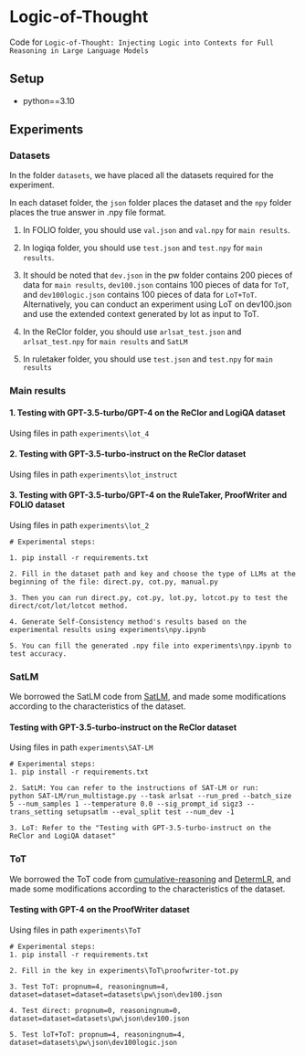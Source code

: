 # Logic-of-Thought
Code for ``Logic-of-Thought: Injecting Logic into Contexts for Full Reasoning in Large Language Models``

## Setup
* python==3.10


## Experiments
### Datasets
In the folder ``datasets``, we have placed all the datasets required for the experiment.

In each dataset folder, the ``json`` folder places the dataset and the ``npy`` folder places the true answer in .npy file format.

1. In FOLIO folder, you should use ``val.json`` and ``val.npy`` for ``main results``.

2. In logiqa folder, you should use ``test.json`` and ``test.npy`` for ``main results``.

3. It should be noted that ``dev.json`` in the pw folder contains 200 pieces of data for ``main results``, ``dev100.json`` contains 100 pieces of data for ``ToT``, and ``dev100logic.json`` contains 100 pieces of data for ``LoT+ToT``. Alternatively, you can conduct an experiment using LoT on dev100.json and use the extended context generated by lot as input to ToT.

4. In the ReClor folder, you should use  ``arlsat_test.json`` and ``arlsat_test.npy`` for ``main results`` and ``SatLM``

5. In ruletaker folder, you should use ``test.json`` and ``test.npy`` for ``main results``






### Main results
#### 1. Testing with GPT-3.5-turbo/GPT-4 on the ReClor and LogiQA dataset
Using files in path `experiments\lot_4`

#### 2. Testing with GPT-3.5-turbo-instruct on the ReClor dataset
Using files in path `experiments\lot_instruct`

#### 3. Testing with GPT-3.5-turbo/GPT-4 on the RuleTaker, ProofWriter and FOLIO dataset
Using files in path `experiments\lot_2`


```
# Experimental steps:

1. pip install -r requirements.txt

2. Fill in the dataset path and key and choose the type of LLMs at the beginning of the file: direct.py, cot.py, manual.py

3. Then you can run direct.py, cot.py, lot.py, lotcot.py to test the direct/cot/lot/lotcot method.

4. Generate Self-Consistency method's results based on the experimental results using experiments\npy.ipynb

5. You can fill the generated .npy file into experiments\npy.ipynb to test accuracy.
```



### SatLM
We borrowed the SatLM code from [SatLM](https://github.com/xiye17/SAT-LM), and made some modifications according to the characteristics of the dataset.

#### Testing with GPT-3.5-turbo-instruct on the ReClor dataset
Using files in path `experiments\SAT-LM`

```
# Experimental steps:
1. pip install -r requirements.txt

2. SatLM: You can refer to the instructions of SAT-LM or run:
python SAT-LM/run_multistage.py --task arlsat --run_pred --batch_size 5 --num_samples 1 --temperature 0.0 --sig_prompt_id sigz3 --trans_setting setupsatlm --eval_split test --num_dev -1

3. LoT: Refer to the "Testing with GPT-3.5-turbo-instruct on the ReClor and LogiQA dataset"
```


### ToT
We borrowed the ToT code from [cumulative-reasoning](https://github.com/iiis-ai/cumulative-reasoning) and [DetermLR](https://github.com/XiaoMi/DetermLR), and made some modifications according to the characteristics of the dataset.

#### Testing with GPT-4 on the ProofWriter dataset
Using files in path `experiments\ToT`

```
# Experimental steps:
1. pip install -r requirements.txt

2. Fill in the key in experiments\ToT\proofwriter-tot.py

3. Test ToT: propnum=4, reasoningnum=4, dataset=dataset=dataset=datasets\pw\json\dev100.json

4. Test direct: propnum=0, reasoningnum=0, dataset=dataset=datasets\pw\json\dev100.json

5. Test loT+ToT: propnum=4, reasoningnum=4, dataset=datasets\pw\json\dev100logic.json
```



